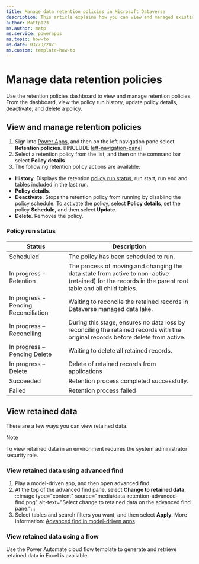 ```yaml
---
title: Manage data retention policies in Microsoft Dataverse
description: This article explains how you can view and managed existing data retention policies in Microsoft Dataverse. 
author: Mattp123
ms.author: matp
ms.service: powerapps
ms.topic: how-to 
ms.date: 03/23/2023
ms.custom: template-how-to 
---
```

# Manage data retention policies

Use the retention policies dashboard to view and manage retention policies. From the dashboard, view the policy run history, update policy details, deactivate, and delete a policy.

## View and manage retention policies

1. Sign into [Power Apps](https://make.powerapps.com/?utm_source=padocs&utm_medium=linkinadoc&utm_campaign=referralsfromdoc), and then on the left navigation pane select **Retention policies**. [!INCLUDE [left-navigation-pane](../../includes/left-navigation-pane.md)]
1. Select a retention policy from the list, and then on the command bar select **Policy details**.
1. The following retention policy actions are available:
  - **History**. Displays the retention [policy run status](#policy-run-status), run start, run end and tables included in the last run.
  - **Policy details**.
  - **Deactivate**. Stops the retention policy from running by disabling the policy schedule. To activate the policy, select **Policy details**, set the policy **Schedule**, and then select **Update**.
  - **Delete**. Removes the policy.

### Policy run status

|Status  |Description  |
|---------|---------|
|Scheduled     |  The policy has been scheduled to run.       |
|In progress - Retention     | The process of moving and changing the data state from active to non-active (retained) for the records in the parent root table and all child tables.        |
|In progress - Pending Reconciliation     |  Waiting to reconcile the retained records in Dataverse managed data lake.      |
|In progress – Reconciling     | During this stage, ensures no data loss by reconciling the retained records with the original records before delete from active.     |
|In progress – Pending Delete     |  Waiting to delete all retained records.       |
|In progress – Delete     |  Delete of retained records from applications       |
|Succeeded     |  Retention process completed successfully.       |
|Failed     |  Retention process failed       |

## View retained data

There are a few ways you can view retained data.

> [!NOTE]
> To view retained data in an environment requires the system administrator security role.

### View retained data using advanced find

1. Play a model-driven app, and then open advanced find. 
1. At the top of the advanced find pane, select **Change to retained data**.
   :::image type="content" source="media/data-retention-advanced-find.png" alt-text="Select change to retained data on the advanced find pane.":::
1. Select tables and search filters you want, and then select **Apply**. More information: [Advanced find in model-driven apps](../../user/advanced-find.md)

### View retained data using a flow

Use the Power Automate cloud flow template to generate and retrieve retained data in Excel is available. <!-- Continue here-->